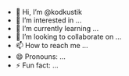 - 👋 Hi, I’m @kodkustik
- 👀 I’m interested in ...
- 🌱 I’m currently learning ...
- 💞️ I’m looking to collaborate on ...
- 📫 How to reach me ...
- 😄 Pronouns: ...
- ⚡ Fun fact: ...

<!---
kodkustik/kodkustik is a ✨ special ✨ repository because its `README.md` (this file) appears on your GitHub profile.
You can click the Preview link to take a look at your changes.
--->
